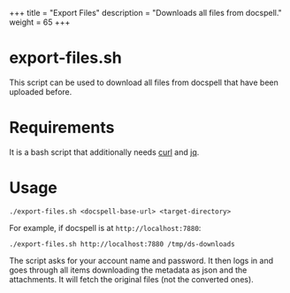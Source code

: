 +++
title = "Export Files"
description = "Downloads all files from docspell."
weight = 65
+++

# export-files.sh

This script can be used to download all files from docspell that have
been uploaded before.

# Requirements

It is a bash script that additionally needs
[curl](https://curl.haxx.se/) and
[jq](https://stedolan.github.io/jq/).

# Usage

```
./export-files.sh <docspell-base-url> <target-directory>
```

For example, if docspell is at `http://localhost:7880`:

```
./export-files.sh http://localhost:7880 /tmp/ds-downloads
```

The script asks for your account name and password. It then logs in
and goes through all items downloading the metadata as json and the
attachments. It will fetch the original files (not the converted
ones).
